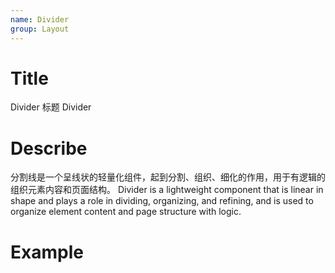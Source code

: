 ```yaml
---
name: Divider
group: Layout
---
```


# Title

Divider 标题
Divider

# Describe

分割线是一个呈线状的轻量化组件，起到分割、组织、细化的作用，用于有逻辑的组织元素内容和页面结构。
Divider is a lightweight component that is linear in shape and plays a role in dividing, organizing, and refining, and is used to organize element content and page structure with logic.

# Example
